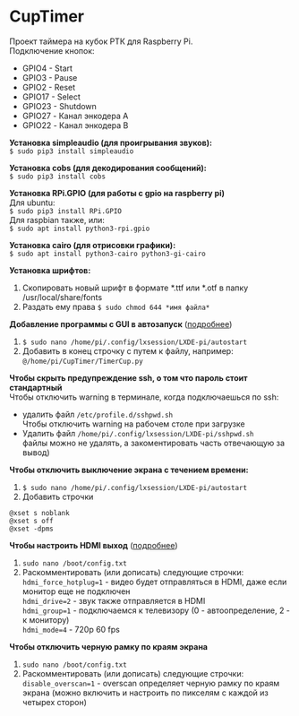 # CupTimer
Проект таймера на кубок РТК для Raspberry Pi.  
Подключение кнопок:  
- GPIO4 - Start  
- GPIO3 - Pause  
- GPIO2 - Reset  
- GPIO17 - Select  
- GPIO23 - Shutdown  
- GPIO27 - Канал энкодера А  
- GPIO22 - Канал энкодера B  

**Установка simpleaudio (для проигрывания звуков):**  
```$ sudo pip3 install simpleaudio```  

**Установка cobs (для декодирования сообщений):**  
```$ sudo pip3 install cobs```  

**Установка RPi.GPIO (для работы с gpio на raspberry pi)**  
Для ubuntu:  
```$ sudo pip3 install RPi.GPIO```  
Для raspbian также, или:  
```$ sudo apt install python3-rpi.gpio```  

**Установка cairo (для отрисовки графики):**  
```$ sudo apt install python3-cairo python3-gi-cairo```  

**Установка шрифтов:**  
1. Скопировать новый шрифт в формате *.ttf или *.otf в папку /usr/local/share/fonts  
2. Раздать ему права ```$ sudo chmod 644 *имя файла*```  


**Добавление программы с GUI в автозапуск** ([подробнее](http://www.raspberry-projects.com/pi/pi-operating-systems/raspbian/auto-running-programs-gui))  
1. ```$ sudo nano /home/pi/.config/lxsession/LXDE-pi/autostart```
2. Добавить в конец строчку с путем к файлу, например:  
```@/home/pi/CupTimer/TimerCup.py```  

**Чтобы скрыть предупреждение ssh, о том что пароль стоит стандартный**  
Чтобы отключить warning в терминале, когда подключаешься по ssh:  
- удалить файл ```/etc/profile.d/sshpwd.sh```  
Чтобы отключить warning на рабочем столе при загрузке  
- Удалить файл ```/home/pi/.config/lxsession/LXDE-pi/sshpwd.sh```  
файлы можно не удалять, а закоментировать часть отвечающую за вывод)  

**Чтобы отключить выключение экрана с течением времени:**  
1. ```$ sudo nano /home/pi/.config/lxsession/LXDE-pi/autostart```  
2. Добавить строчки  
```
@xset s noblank  
@xset s off  
@xset -dpms  
```

**Чтобы настроить HDMI выход** ([подробнее](http://wikihandbk.com/wiki/Raspberry_Pi:%D0%9D%D0%B0%D1%81%D1%82%D1%80%D0%BE%D0%B9%D0%BA%D0%B0/config.txt#HDMI_DRIVE))  
1. ```sudo nano /boot/config.txt```  
2. Раскомментировать (или дописать) следующие строчки:  
```hdmi_force_hotplug=1``` - видео будет отправляться в HDMI, даже если монитор еще не подключен  
```hdmi_drive=2``` - звук также отправляется в HDMI  
```hdmi_group=1``` - подключаемся к телевизору (0 - автоопределение, 2 - к монитору)  
```hdmi_mode=4``` - 720p 60 fps  

**Чтобы отключить черную рамку по краям экрана**  
1. ```sudo nano /boot/config.txt```  
2. Раскомментировать (или дописать) следующие строчки:  
```disable_overscan=1``` - overscan определяет черную рамку по краям экрана (можно включить и настроить по пикселям с каждой из четырех сторон)  
